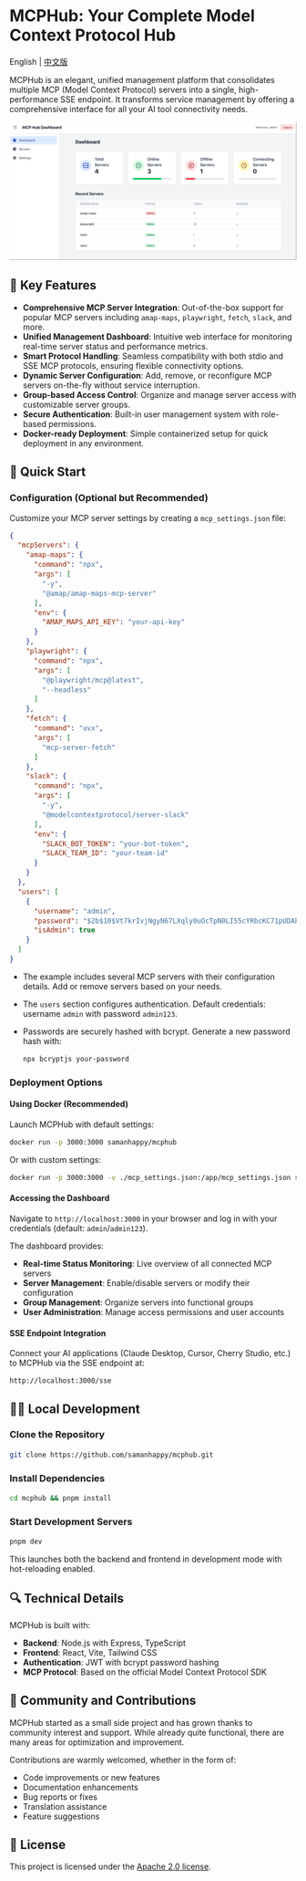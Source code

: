 # MCPHub: Your Complete Model Context Protocol Hub

English | [中文版](README.zh.md)

MCPHub is an elegant, unified management platform that consolidates multiple MCP (Model Context Protocol) servers into a single, high-performance SSE endpoint. It transforms service management by offering a comprehensive interface for all your AI tool connectivity needs.

![Dashboard Preview](assets/dashboard.png)

## 🚀 Key Features

- **Comprehensive MCP Server Integration**: Out-of-the-box support for popular MCP servers including `amap-maps`, `playwright`, `fetch`, `slack`, and more.
- **Unified Management Dashboard**: Intuitive web interface for monitoring real-time server status and performance metrics.
- **Smart Protocol Handling**: Seamless compatibility with both stdio and SSE MCP protocols, ensuring flexible connectivity options.
- **Dynamic Server Configuration**: Add, remove, or reconfigure MCP servers on-the-fly without service interruption.
- **Group-based Access Control**: Organize and manage server access with customizable server groups.
- **Secure Authentication**: Built-in user management system with role-based permissions.
- **Docker-ready Deployment**: Simple containerized setup for quick deployment in any environment.

## 🔧 Quick Start

### Configuration (Optional but Recommended)

Customize your MCP server settings by creating a `mcp_settings.json` file:

```json
{
  "mcpServers": {
    "amap-maps": {
      "command": "npx",
      "args": [
        "-y",
        "@amap/amap-maps-mcp-server"
      ],
      "env": {
        "AMAP_MAPS_API_KEY": "your-api-key"
      }
    },
    "playwright": {
      "command": "npx",
      "args": [
        "@playwright/mcp@latest",
        "--headless"
      ]
    },
    "fetch": {
      "command": "uvx",
      "args": [
        "mcp-server-fetch"
      ]
    },
    "slack": {
      "command": "npx",
      "args": [
        "-y",
        "@modelcontextprotocol/server-slack"
      ],
      "env": {
        "SLACK_BOT_TOKEN": "your-bot-token",
        "SLACK_TEAM_ID": "your-team-id"
      }
    }
  },
  "users": [
    {
      "username": "admin",
      "password": "$2b$10$Vt7krIvjNgyN67LXqly0uOcTpN0LI55cYRbcKC71pUDAP0nJ7RPa.",
      "isAdmin": true
    }
  ]
}
```

- The example includes several MCP servers with their configuration details. Add or remove servers based on your needs.
- The `users` section configures authentication. Default credentials: username `admin` with password `admin123`.
- Passwords are securely hashed with bcrypt. Generate a new password hash with:

  ```bash
  npx bcryptjs your-password
  ```

### Deployment Options

#### Using Docker (Recommended)

Launch MCPHub with default settings:

```bash
docker run -p 3000:3000 samanhappy/mcphub
```

Or with custom settings:

```bash
docker run -p 3000:3000 -v ./mcp_settings.json:/app/mcp_settings.json samanhappy/mcphub
```

#### Accessing the Dashboard

Navigate to `http://localhost:3000` in your browser and log in with your credentials (default: `admin`/`admin123`).

The dashboard provides:
- **Real-time Status Monitoring**: Live overview of all connected MCP servers
- **Server Management**: Enable/disable servers or modify their configuration
- **Group Management**: Organize servers into functional groups
- **User Administration**: Manage access permissions and user accounts

#### SSE Endpoint Integration

Connect your AI applications (Claude Desktop, Cursor, Cherry Studio, etc.) to MCPHub via the SSE endpoint at:
```
http://localhost:3000/sse
```

## 🧑‍💻 Local Development

### Clone the Repository

```bash
git clone https://github.com/samanhappy/mcphub.git
```

### Install Dependencies

```bash
cd mcphub && pnpm install
```

### Start Development Servers

```bash
pnpm dev
```

This launches both the backend and frontend in development mode with hot-reloading enabled.

## 🔍 Technical Details

MCPHub is built with:
- **Backend**: Node.js with Express, TypeScript
- **Frontend**: React, Vite, Tailwind CSS
- **Authentication**: JWT with bcrypt password hashing
- **MCP Protocol**: Based on the official Model Context Protocol SDK

## 👥 Community and Contributions

MCPHub started as a small side project and has grown thanks to community interest and support. While already quite functional, there are many areas for optimization and improvement.

Contributions are warmly welcomed, whether in the form of:
- Code improvements or new features
- Documentation enhancements
- Bug reports or fixes
- Translation assistance
- Feature suggestions

## 📄 License

This project is licensed under the [Apache 2.0 license](LICENSE).
